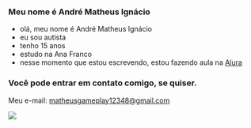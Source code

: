 ### Meu nome é André Matheus Ignácio
- olá, meu nome é André Matheus Ignácio
- eu sou autista 
- tenho 15 anos 
- estudo na Ana Franco 
- nesse momento que estou escrevendo, estou fazendo aula na [Alura](https://www.alura.com.br)

### Você pode entrar em contato comigo, se quiser.

Meu e-mail:
matheusgameplay12348@gmail.com

![](https://media1.tenor.com/m/aSvNzSQUVwAAAAAC/luffy-gear-5.gif)


